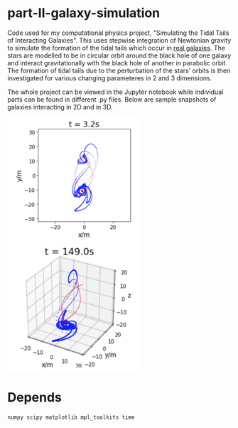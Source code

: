 # part-II-galaxy-simulation

Code used for my computational physics project, "Simulating the Tidal Tails of Interacting Galaxies". This uses stepwise integration of Newtonian gravity to simulate the formation of the tidal tails which occur in [real galaxies](https://en.wikipedia.org/wiki/Tidal_tail). The stars are modelled to be in circular orbit around the black hole of one galaxy and interact gravitationally with the black hole of another in parabolic orbit. The formation of tidal tails due to the perturbation of the stars' orbits is then investigated for various changing parameteres in 2 and 3 dimensions. 

The whole project can be viewed in the Jupyter notebook while individual parts can be found in different .py files. Below are sample snapshots of galaxies interacting in 2D and in 3D.

<img src="https://github.com/callumcanavan/part-II-galaxy-simulation/blob/master/images/2d.png" alt="drawing" width="300"/>

<img src="https://github.com/callumcanavan/part-II-galaxy-simulation/blob/master/images/3d.png" alt="drawing" width="300"/>

# Depends
```
numpy scipy matplotlib mpl_toolkits time
```

